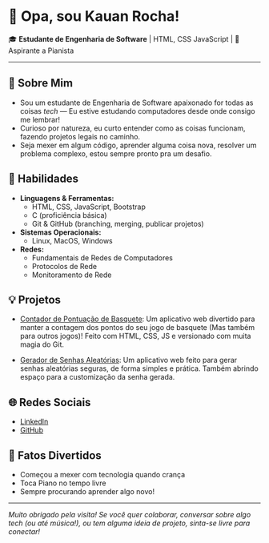 # 👋 Opa, sou Kauan Rocha!

🎓 **Estudante de Engenharia de Software** | HTML, CSS JavaScript | 🎹 Aspirante a Pianista

---

## 🚀 Sobre Mim
- Sou um estudante de Engenharia de Software apaixonado for todas as coisas _tech_ — Eu estive estudando computadores desde onde consigo me lembrar!
- Curioso por natureza, eu curto entender como as coisas funcionam, fazendo projetos legais no caminho.
- Seja mexer em algum código, aprender alguma coisa nova, resolver um problema complexo, estou sempre pronto pra um desafio.

## 💼 Habilidades
- **Linguagens & Ferramentas:**  
  - HTML, CSS, JavaScript, Bootstrap  
  - C (proficiência básica)  
  - Git & GitHub (branching, merging, publicar projetos)
- **Sistemas Operacionais:**  
  - Linux, MacOS, Windows
- **Redes:**  
  - Fundamentais de Redes de Computadores
  - Protocolos de Rede
  - Monitoramento de Rede

## 💡 Projetos

- [Contador de Pontuação de Basquete](https://github.com/Aguia-a/basketball-scoreboard):
  Um aplicativo web divertido para manter a contagem dos pontos do seu jogo de basquete (Mas também para outros jogos)! Feito com HTML, CSS, JS e versionado com muita magia do Git.

- [Gerador de Senhas Aleatórias](https://github.com/Aguia-a/password-generator):
  Um aplicativo web feito para gerar senhas aleatórias seguras, de forma simples e prática. Também abrindo espaço para a customização da senha gerada.

## 🌐 Redes Sociais
- [LinkedIn](https://www.linkedin.com/in/kauan-rocha-13b5ab304/)
- [GitHub](https://github.com/Aguia-a/)

## 🎹 Fatos Divertidos
- Começou a mexer com tecnologia quando crança
- Toca Piano no tempo livre
- Sempre procurando aprender algo novo!

---

*Muito obrigado pela visita! Se você quer colaborar, conversar sobre algo _tech_ (ou até música!), ou tem alguma ideia de projeto, sinta-se livre para conectar!*
